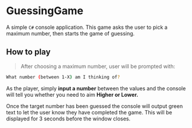 # GuessingGame

A simple `C#` console application. This game asks the user to pick a maximum number, then starts the game of guessing.

## How to play

> After choosing a maximum number, user will be prompted with:
> 

```bash
What number (between 1-X) am I thinking of?
```

As the player, simply **input a number** between the values and the console will tell you whether you need to aim **Higher or Lower.**

Once the target number has been guessed the console will output green text to let the user know they have completed the game. This will be displayed for 3 seconds before the window closes. 